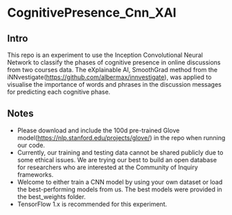 # CognitivePresence_Cnn_XAI
## Intro
 This repo is an experiment to use the Inception Convolutional Neural Network to classify the phases of cognitive presence in online discussions from two courses data. The eXplainable AI, SmoothGrad method from the iNNvestigate(https://github.com/albermax/innvestigate), was applied to visualise the importance of words and phrases in the discussion messages for predicting each cognitive phase.

## Notes
- Please download and include the 100d pre-trained Glove model(https://nlp.stanford.edu/projects/glove/) in the repo when running our code.
- Currently, our training and testing data cannot be shared publicly due to some ethical issues. We are trying our best to build an open database for researchers who are interested at the Community of Inquiry frameworks. 
- Welcome to either train a CNN model by using your own dataset or load the best-performing models from us. The best models were provided in the best_weights folder.
- TensorFlow 1.x is recommended for this experiment.

